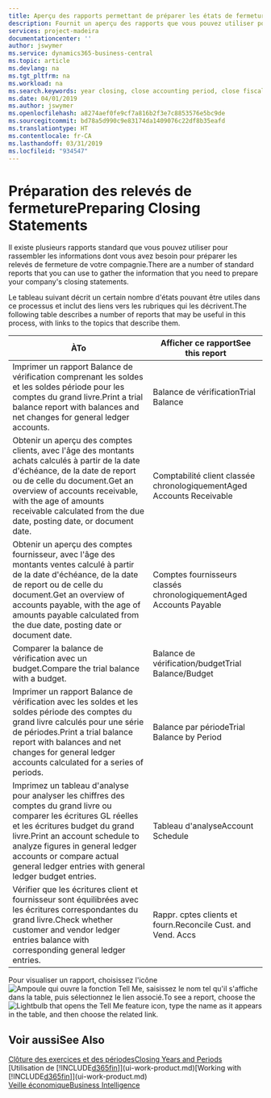 ```yaml
---
title: Aperçu des rapports permettant de préparer les états de fermeture | Microsoft Docs
description: Fournit un aperçu des rapports que vous pouvez utiliser pour rassembler des informations pour préparer les états de fermeture de votre compagnie à la fin de l'exercice financier.
services: project-madeira
documentationcenter: ''
author: jswymer
ms.service: dynamics365-business-central
ms.topic: article
ms.devlang: na
ms.tgt_pltfrm: na
ms.workload: na
ms.search.keywords: year closing, close accounting period, close fiscal year, aging, creditor payments, vendor payments, assets, liabilities, equity, analysis, reporting, financial report, business intelligence, BI, Power Bi, KPI
ms.date: 04/01/2019
ms.author: jswymer
ms.openlocfilehash: a8274aef0fe9cf7a816b2f3e7c8853576e5bc9de
ms.sourcegitcommit: bd78a5d990c9e83174da1409076c22df8b35eafd
ms.translationtype: HT
ms.contentlocale: fr-CA
ms.lasthandoff: 03/31/2019
ms.locfileid: "934547"
---
```

# <a name="preparing-closing-statements"></a><span data-ttu-id="ff83c-103">Préparation des relevés de fermeture</span><span class="sxs-lookup"><span data-stu-id="ff83c-103">Preparing Closing Statements</span></span>
<span data-ttu-id="ff83c-104">Il existe plusieurs rapports standard que vous pouvez utiliser pour rassembler les informations dont vous avez besoin pour préparer les relevés de fermeture de votre compagnie.</span><span class="sxs-lookup"><span data-stu-id="ff83c-104">There are a number of standard reports that you can use to gather the information that you need to prepare your company's closing statements.</span></span>

<span data-ttu-id="ff83c-105">Le tableau suivant décrit un certain nombre d'états pouvant être utiles dans ce processus et inclut des liens vers les rubriques qui les décrivent.</span><span class="sxs-lookup"><span data-stu-id="ff83c-105">The following table describes a number of reports that may be useful in this process, with links to the topics that describe them.</span></span>

| <span data-ttu-id="ff83c-106">À</span><span class="sxs-lookup"><span data-stu-id="ff83c-106">To</span></span> | <span data-ttu-id="ff83c-107">Afficher ce rapport</span><span class="sxs-lookup"><span data-stu-id="ff83c-107">See this report</span></span> |
| --- | --- |
| <span data-ttu-id="ff83c-108">Imprimer un rapport Balance de vérification comprenant les soldes et les soldes période pour les comptes du grand livre.</span><span class="sxs-lookup"><span data-stu-id="ff83c-108">Print a trial balance report with balances and net changes for general ledger accounts.</span></span> |<span data-ttu-id="ff83c-109">Balance de vérification</span><span class="sxs-lookup"><span data-stu-id="ff83c-109">Trial Balance</span></span> |
| <span data-ttu-id="ff83c-110">Obtenir un aperçu des comptes clients, avec l'âge des montants achats calculés à partir de la date d'échéance, de la date de report ou de celle du document.</span><span class="sxs-lookup"><span data-stu-id="ff83c-110">Get an overview of accounts receivable, with the age of amounts receivable calculated from the due date, posting date, or document date.</span></span> |<span data-ttu-id="ff83c-111">Comptabilité client classée chronologiquement</span><span class="sxs-lookup"><span data-stu-id="ff83c-111">Aged Accounts Receivable</span></span> |
| <span data-ttu-id="ff83c-112">Obtenir un aperçu des comptes fournisseur, avec l'âge des montants ventes calculé à partir de la date d'échéance, de la date de report ou de celle du document.</span><span class="sxs-lookup"><span data-stu-id="ff83c-112">Get an overview of accounts payable, with the age of amounts payable calculated from the due date, posting date or document date.</span></span> |<span data-ttu-id="ff83c-113">Comptes fournisseurs classés chronologiquement</span><span class="sxs-lookup"><span data-stu-id="ff83c-113">Aged Accounts Payable</span></span> |
| <span data-ttu-id="ff83c-114">Comparer la balance de vérification avec un budget.</span><span class="sxs-lookup"><span data-stu-id="ff83c-114">Compare the trial balance with a budget.</span></span> |<span data-ttu-id="ff83c-115">Balance de vérification/budget</span><span class="sxs-lookup"><span data-stu-id="ff83c-115">Trial Balance/Budget</span></span> |
| <span data-ttu-id="ff83c-116">Imprimer un rapport Balance de vérification avec les soldes et les soldes période des comptes du grand livre calculés pour une série de périodes.</span><span class="sxs-lookup"><span data-stu-id="ff83c-116">Print a trial balance report with balances and net changes for general ledger accounts calculated for a series of periods.</span></span> |<span data-ttu-id="ff83c-117">Balance par période</span><span class="sxs-lookup"><span data-stu-id="ff83c-117">Trial Balance by Period</span></span> |
| <span data-ttu-id="ff83c-118">Imprimez un tableau d'analyse pour analyser les chiffres des comptes du grand livre ou comparer les écritures GL réelles et les écritures budget du grand livre.</span><span class="sxs-lookup"><span data-stu-id="ff83c-118">Print an account schedule to analyze figures in general ledger accounts or compare actual general ledger entries with general ledger budget entries.</span></span> |<span data-ttu-id="ff83c-119">Tableau d'analyse</span><span class="sxs-lookup"><span data-stu-id="ff83c-119">Account Schedule</span></span> |
| <span data-ttu-id="ff83c-120">Vérifier que les écritures client et fournisseur sont équilibrées avec les écritures correspondantes du grand livre.</span><span class="sxs-lookup"><span data-stu-id="ff83c-120">Check whether customer and vendor ledger entries balance with corresponding general ledger entries.</span></span> |<span data-ttu-id="ff83c-121">Rappr. cptes clients et fourn.</span><span class="sxs-lookup"><span data-stu-id="ff83c-121">Reconcile Cust. and Vend. Accs</span></span> |

<span data-ttu-id="ff83c-122">Pour visualiser un rapport, choisissez l'icône ![Ampoule qui ouvre la fonction Tell Me](media/ui-search/search_small.png "Dites-moi ce que vous voulez faire"), saisissez le nom tel qu'il s'affiche dans la table, puis sélectionnez le lien associé.</span><span class="sxs-lookup"><span data-stu-id="ff83c-122">To see a report, choose the ![Lightbulb that opens the Tell Me feature](media/ui-search/search_small.png "Tell me what you want to do") icon, type the name as it appears in the table, and then choose the related link.</span></span>

## <a name="see-also"></a><span data-ttu-id="ff83c-123">Voir aussi</span><span class="sxs-lookup"><span data-stu-id="ff83c-123">See Also</span></span>
[<span data-ttu-id="ff83c-124">Clôture des exercices et des périodes</span><span class="sxs-lookup"><span data-stu-id="ff83c-124">Closing Years and Periods</span></span>](year-close-years-periods.md)  
<span data-ttu-id="ff83c-125">[Utilisation de [!INCLUDE[d365fin](includes/d365fin_md.md)]](ui-work-product.md)</span><span class="sxs-lookup"><span data-stu-id="ff83c-125">[Working with [!INCLUDE[d365fin](includes/d365fin_md.md)]](ui-work-product.md)</span></span>  
[<span data-ttu-id="ff83c-126">Veille économique</span><span class="sxs-lookup"><span data-stu-id="ff83c-126">Business Intelligence</span></span>](bi.md)
